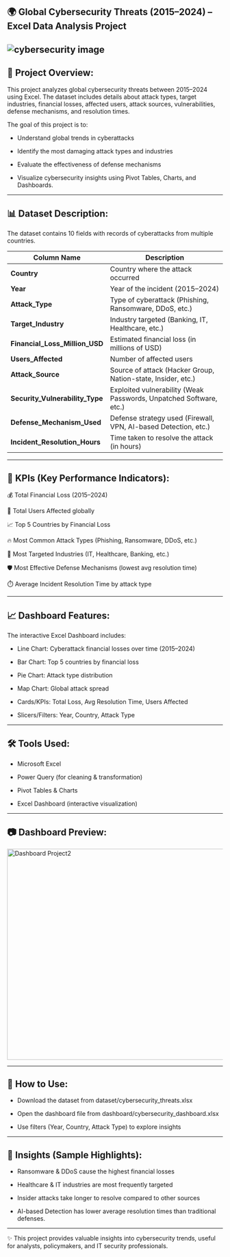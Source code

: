 🌍 Global Cybersecurity Threats (2015–2024) – Excel Data Analysis Project
---
![cybersecurity image](https://github.com/user-attachments/assets/25635ee7-d2f3-46e5-a50c-477871ed32a6)
---

📌 Project Overview:
--

This project analyzes global cybersecurity threats between 2015–2024 using Excel. The dataset includes details about attack types,
target industries, financial losses, affected users, attack sources, vulnerabilities, defense mechanisms, and resolution times.

The goal of this project is to:

- Understand global trends in cyberattacks

- Identify the most damaging attack types and industries

- Evaluate the effectiveness of defense mechanisms

- Visualize cybersecurity insights using Pivot Tables, Charts, and Dashboards.

---

📊 Dataset Description:
--

The dataset contains 10 fields with records of cyberattacks from multiple countries.

| Column Name                | Description |
|-----------------------------|-------------|
| **Country**                 | Country where the attack occurred |
| **Year**                    | Year of the incident (2015–2024) |
| **Attack_Type**             | Type of cyberattack (Phishing, Ransomware, DDoS, etc.) |
| **Target_Industry**         | Industry targeted (Banking, IT, Healthcare, etc.) |
| **Financial_Loss_Million_USD** | Estimated financial loss (in millions of USD) |
| **Users_Affected**          | Number of affected users |
| **Attack_Source**           | Source of attack (Hacker Group, Nation-state, Insider, etc.) |
| **Security_Vulnerability_Type** | Exploited vulnerability (Weak Passwords, Unpatched Software, etc.) |
| **Defense_Mechanism_Used**  | Defense strategy used (Firewall, VPN, AI-based Detection, etc.) |
| **Incident_Resolution_Hours** | Time taken to resolve the attack (in hours) |

---

🔑 KPIs (Key Performance Indicators):
--

💰 Total Financial Loss (2015–2024)

👥 Total Users Affected globally

📈 Top 5 Countries by Financial Loss

🔥 Most Common Attack Types (Phishing, Ransomware, DDoS, etc.)

🏢 Most Targeted Industries (IT, Healthcare, Banking, etc.)

🛡️ Most Effective Defense Mechanisms (lowest avg resolution time)

⏱️ Average Incident Resolution Time by attack type

---

📈 Dashboard Features:
--

The interactive Excel Dashboard includes:

- Line Chart: Cyberattack financial losses over time (2015–2024)

- Bar Chart: Top 5 countries by financial loss

- Pie Chart: Attack type distribution

- Map Chart: Global attack spread

- Cards/KPIs: Total Loss, Avg Resolution Time, Users Affected

- Slicers/Filters: Year, Country, Attack Type
---

🛠️ Tools Used:
--

- Microsoft Excel

- Power Query (for cleaning & transformation)

- Pivot Tables & Charts

- Excel Dashboard (interactive visualization)

---

📷 Dashboard Preview:
--

<img width="778" height="493" alt="Dashboard Project2" src="https://github.com/user-attachments/assets/1f843f2b-773f-4dd8-acc8-2040adcc2723" />


---

🚀 How to Use:
--

- Download the dataset from dataset/cybersecurity_threats.xlsx

- Open the dashboard file from dashboard/cybersecurity_dashboard.xlsx

- Use filters (Year, Country, Attack Type) to explore insights

---

📢 Insights (Sample Highlights):
--

- Ransomware & DDoS cause the highest financial losses

- Healthcare & IT industries are most frequently targeted

- Insider attacks take longer to resolve compared to other sources

- AI-based Detection has lower average resolution times than traditional defenses.

---

✨ This project provides valuable insights into cybersecurity trends, useful for analysts, policymakers, and IT security professionals.
